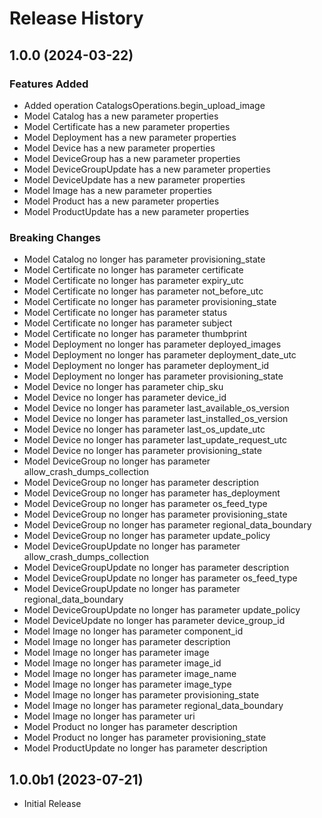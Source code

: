 # Release History

## 1.0.0 (2024-03-22)

### Features Added

  - Added operation CatalogsOperations.begin_upload_image
  - Model Catalog has a new parameter properties
  - Model Certificate has a new parameter properties
  - Model Deployment has a new parameter properties
  - Model Device has a new parameter properties
  - Model DeviceGroup has a new parameter properties
  - Model DeviceGroupUpdate has a new parameter properties
  - Model DeviceUpdate has a new parameter properties
  - Model Image has a new parameter properties
  - Model Product has a new parameter properties
  - Model ProductUpdate has a new parameter properties

### Breaking Changes

  - Model Catalog no longer has parameter provisioning_state
  - Model Certificate no longer has parameter certificate
  - Model Certificate no longer has parameter expiry_utc
  - Model Certificate no longer has parameter not_before_utc
  - Model Certificate no longer has parameter provisioning_state
  - Model Certificate no longer has parameter status
  - Model Certificate no longer has parameter subject
  - Model Certificate no longer has parameter thumbprint
  - Model Deployment no longer has parameter deployed_images
  - Model Deployment no longer has parameter deployment_date_utc
  - Model Deployment no longer has parameter deployment_id
  - Model Deployment no longer has parameter provisioning_state
  - Model Device no longer has parameter chip_sku
  - Model Device no longer has parameter device_id
  - Model Device no longer has parameter last_available_os_version
  - Model Device no longer has parameter last_installed_os_version
  - Model Device no longer has parameter last_os_update_utc
  - Model Device no longer has parameter last_update_request_utc
  - Model Device no longer has parameter provisioning_state
  - Model DeviceGroup no longer has parameter allow_crash_dumps_collection
  - Model DeviceGroup no longer has parameter description
  - Model DeviceGroup no longer has parameter has_deployment
  - Model DeviceGroup no longer has parameter os_feed_type
  - Model DeviceGroup no longer has parameter provisioning_state
  - Model DeviceGroup no longer has parameter regional_data_boundary
  - Model DeviceGroup no longer has parameter update_policy
  - Model DeviceGroupUpdate no longer has parameter allow_crash_dumps_collection
  - Model DeviceGroupUpdate no longer has parameter description
  - Model DeviceGroupUpdate no longer has parameter os_feed_type
  - Model DeviceGroupUpdate no longer has parameter regional_data_boundary
  - Model DeviceGroupUpdate no longer has parameter update_policy
  - Model DeviceUpdate no longer has parameter device_group_id
  - Model Image no longer has parameter component_id
  - Model Image no longer has parameter description
  - Model Image no longer has parameter image
  - Model Image no longer has parameter image_id
  - Model Image no longer has parameter image_name
  - Model Image no longer has parameter image_type
  - Model Image no longer has parameter provisioning_state
  - Model Image no longer has parameter regional_data_boundary
  - Model Image no longer has parameter uri
  - Model Product no longer has parameter description
  - Model Product no longer has parameter provisioning_state
  - Model ProductUpdate no longer has parameter description

## 1.0.0b1 (2023-07-21)

* Initial Release
